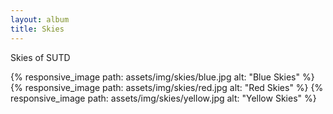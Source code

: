 ```yaml
---
layout: album
title: Skies
---
```


Skies of SUTD

{% responsive_image path: assets/img/skies/blue.jpg alt: "Blue Skies" %}
{% responsive_image path: assets/img/skies/red.jpg alt: "Red Skies" %}
{% responsive_image path: assets/img/skies/yellow.jpg alt: "Yellow Skies" %}
